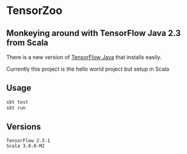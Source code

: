 # TensorZoo

## Monkeying around with TensorFlow Java 2.3 from Scala

There is a new version of [TensorFlow Java](https://www.tensorflow.org/install/lang_java) that installs easily.

Currently this project is the hello world project but setup in Scala


## Usage

``` sh
sbt test
sbt run
```

## Versions

```
TensorFlow 2.3.1
Scala 3.0.0-M2
```
